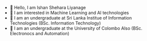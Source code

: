 - 👋 Hello, I am Ishan Shehara Liyanage
- 👀 I am interested in Machine Learning and AI technologies 
- 🌱 I am an undergraduate at Sri Lanka Institue of Information Technologies (BSc. Information Technology)
- 🌱 I am an undergraduate at the University of Colombo Also (BSc. Electronocs and Automation)


<!---
ishehara/ishehara is a ✨ special ✨ repository because its `README.md` (this file) appears on your GitHub profile.
You can click the Preview link to take a look at your changes.
--->
